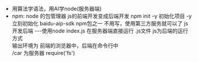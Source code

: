 - 用算法学语法，用AI学node(服务器端)
- npm: node 的包管理器
    js的前端开发变成后端开发
    npm init -y  初始化项目 -y立刻初始化
    baidu-aip-sdk npm包之一
    不用写，使用第三方服务就可以了
    js 开发后端  ---使用node index.js 在服务器端直接运行 .js文件  js为后端的运行方式  
                     输出环境为  前端的浏览器中，后端在命令行中  
                     /car 为服务器   require('fs')
